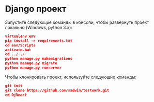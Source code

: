 # Django проект

Запустите следующие команды в консоли, чтобы развернуть проект локально (Windows, python 3.x):

```json
virtualenv env
pip install -r requirements.txt
cd env/Scripts
activate.bat
cd ../../
python manage.py makemigrations
python manage.py migrate
python manage.py runserver
```

Чтобы клонировать проект, используйте следующие команды:

```json
git init
git clone https://github.com/sadwin/testwork.git
cd DjReact
```
